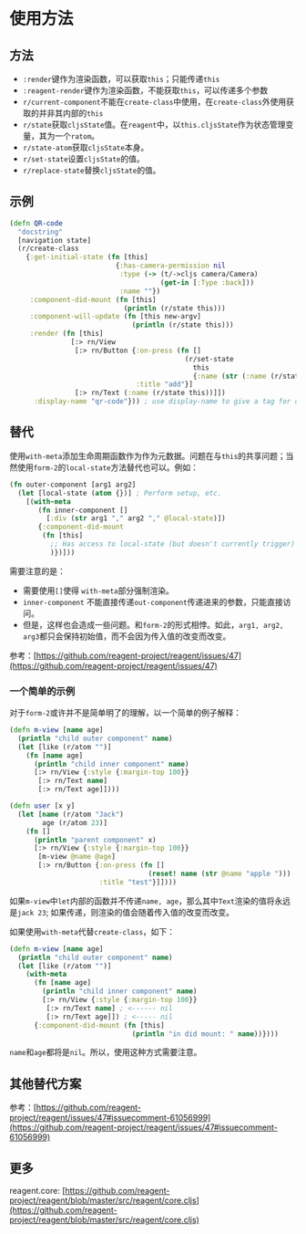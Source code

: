# 使用方法

## 方法

- `:render`键作为渲染函数，可以获取`this`；只能传递`this`
- `:reagent-render`键作为渲染函数，不能获取`this`，可以传递多个参数
- `r/current-component`不能在`create-class`中使用，在`create-class`外使用获取的并非其内部的`this`
- `r/state`获取`cljsState`值。在`reagent`中，以`this.cljsState`作为状态管理变量，其为一个`ratom`。
- `r/state-atom`获取`cljsState`本身。
- `r/set-state`设置`cljsState`的值。
- `r/replace-state`替换`cljsState`的值。

## 示例

```clj
(defn QR-code
  "docstring"
  [navigation state]
  (r/create-class
    {:get-initial-state (fn [this]
                          {:has-camera-permission nil
                           :type (-> (t/->cljs camera/Camera)
                                     (get-in [:Type :back]))
                           :name ""})
     :component-did-mount (fn [this]
                            (println (r/state this)))
     :component-will-update (fn [this new-argv]
                              (println (r/state this)))
     :render (fn [this]
               [:> rn/View
                [:> rn/Button {:on-press (fn []
                                           (r/set-state
                                             this
                                             {:name (str (:name (r/state this)) "test")}))
                               :title "add"}]
                [:> rn/Text (:name (r/state this))]])
      :display-name "qr-code"})) ; use display-name to give a tag for dev logs.
```

## 替代

使用`with-meta`添加生命周期函数作为作为元数据。问题在与`this`的共享问题；当然使用`form-2`的`local-state`方法替代也可以。例如：

```clj
(fn outer-component [arg1 arg2]
  (let [local-state (atom {})] ; Perform setup, etc.
    [(with-meta
       (fn inner-component []
         [:div (str arg1 "," arg2 "," @local-state)])
       {:component-did-mount
        (fn [this]
          ;; Has access to local-state (but doesn't currently trigger)
          )})]))
```
需要注意的是：
- 需要使用`[]`使得 `with-meta`部分强制渲染。
- `inner-component` 不能直接传递`out-component`传递进来的参数，只能直接访问。
- 但是，这样也会造成一些问题。和`form-2`的形式相悖。如此，`arg1, arg2, arg3`都只会保持初始值，而不会因为传入值的改变而改变。

参考：[https://github.com/reagent-project/reagent/issues/47](https://github.com/reagent-project/reagent/issues/47)

### 一个简单的示例

对于`form-2`或许并不是简单明了的理解，以一个简单的例子解释：

```clj
(defn m-view [name age]
  (println "child outer component" name)
  (let [like (r/atom "")]
    (fn [name age]
      (println "child inner component" name)
      [:> rn/View {:style {:margin-top 100}}
       [:> rn/Text name]
       [:> rn/Text age]])))

(defn user [x y]
  (let [name (r/atom "Jack")
        age (r/atom 23)]
    (fn []
      (println "parent component" x)
      [:> rn/View {:style {:margin-top 100}}
       [m-view @name @age]
       [:> rn/Button {:on-press (fn []
                                  (reset! name (str @name "apple ")))
                      :title "test"}]])))
```

如果`m-view`中`let`内部的函数并不传递`name, age`，那么其中`Text`渲染的值将永远是`jack 23`; 如果传递，则渲染的值会随着传入值的改变而改变。

如果使用`with-meta`代替`create-class`，如下：

```clj
(defn m-view [name age]
  (println "child outer component" name)
  (let [like (r/atom "")]
    (with-meta
      (fn [name age]
        (println "child inner component" name)
        [:> rn/View {:style {:margin-top 100}}
         [:> rn/Text name] ; <------ nil
         [:> rn/Text age]]) ; <----- nil
      {:component-did-mount (fn [this]
                              (println "in did mount: " name))})))
```
`name`和`age`都将是`nil`。所以，使用这种方式需要注意。

## 其他替代方案

参考：[https://github.com/reagent-project/reagent/issues/47#issuecomment-61056999](https://github.com/reagent-project/reagent/issues/47#issuecomment-61056999)

## 更多

reagent.core: [https://github.com/reagent-project/reagent/blob/master/src/reagent/core.cljs](https://github.com/reagent-project/reagent/blob/master/src/reagent/core.cljs)
